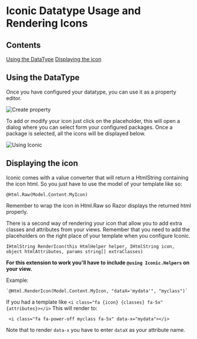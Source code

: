 # Iconic Datatype Usage and Rendering Icons


## Contents
[Using the DataType](#using)
[Displaying the icon](#displaying)

## <a name="using"></a> Using the DataType
Once you have configured your datatype, you can use it as a property editor.

![Create property](../select-editor.png)

To add or modify your icon just click on the placeholder, this will open a dialog where you can select form your configured packages. Once a package is selected, all the icons will be displayed below.

![Using Iconic](../using-iconic.png)


## <a name="displaying"></a> Displaying the icon
Iconic comes with a value converter that will return a HtmlString containing the icon html. So you just have to use the model of your template like so:

```
@Html.Raw(Model.Content.MyIcon)
```

Remember to wrap the icon in Html.Raw so Razor displays the returned html properly.


There is a second way of rendering your icon that allow you to add extra classes and attributes from your views. Remember that you need to add the placeholders on the right place of your template when you configure Iconic.

```
IHtmlString RenderIcon(this HtmlHelper helper, IHtmlString icon, object htmlAttributes, params string[] extraClasses)
```

**For this extension to work you'll have to include `@using Iconic.Helpers` on your view.**

Example:

    `@Html.RenderIcon(Model.Content.MyIcon, "dataX='mydata'", "myclass")`

If you had a template like `<i class="fa {icon} {classes} fa-5x" {attributes}></i>` This will render to:

     <i class="fa fa-power-off myclass fa-5x" data-x="mydata"></i>

Note that to render `data-x` you have to enter `dataX` as your attribute name.



